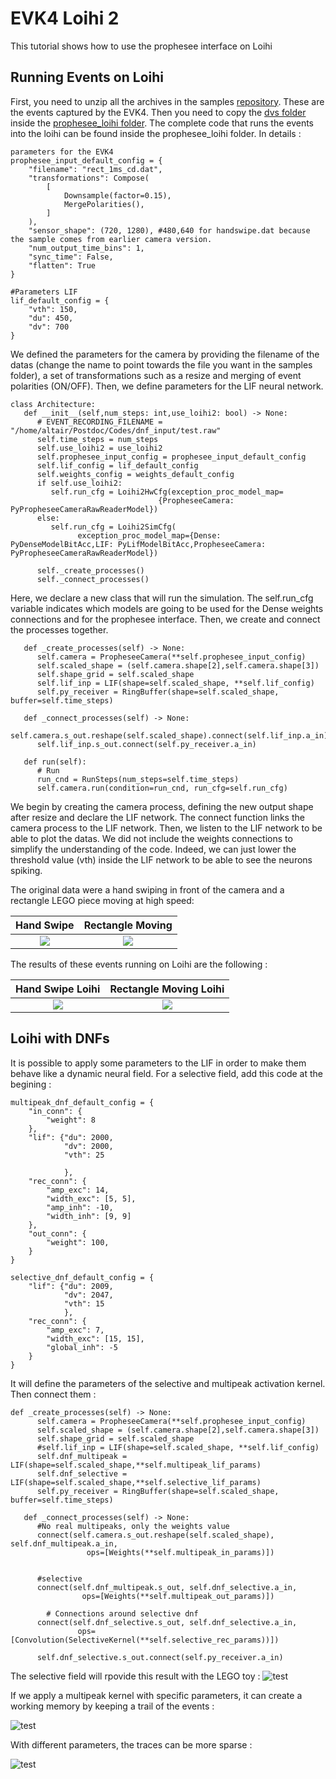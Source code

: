 # EVK4 Loihi 2

This tutorial shows how to use the prophesee interface on Loihi

## Running Events on Loihi

First, you need to unzip all the archives in the samples [repository](https://github.com/rouzinho/Neuromorphic-Computing/tree/main/src/samples). These are the events captured by the EVK4. Then you need to copy the [dvs folder](https://github.com/rouzinho/Neuromorphic-Computing/tree/main/src/dvs) inside the [prophesee_loihi folder](https://github.com/rouzinho/Neuromorphic-Computing/tree/main/src/prophesee_loihi). The complete code that runs the events into the loihi can be found inside the prophesee_loihi folder. In details :
```
parameters for the EVK4
prophesee_input_default_config = {
    "filename": "rect_1ms_cd.dat",
    "transformations": Compose(
        [
            Downsample(factor=0.15),
            MergePolarities(),
        ]
    ),
    "sensor_shape": (720, 1280), #480,640 for handswipe.dat because the sample comes from earlier camera version.
    "num_output_time_bins": 1,
    "sync_time": False,
    "flatten": True
}

#Parameters LIF
lif_default_config = {
    "vth": 150,
    "du": 450,
    "dv": 700
}
```
We defined the parameters for the camera by providing the filename of the datas (change the name to point towards the file you want in the samples folder), a set of transformations such as a resize and merging of event polarities (ON/OFF). Then, we define parameters for the LIF neural network.

```
class Architecture:
   def __init__(self,num_steps: int,use_loihi2: bool) -> None:
      # EVENT_RECORDING_FILENAME = "/home/altair/Postdoc/Codes/dnf_input/test.raw"
      self.time_steps = num_steps
      self.use_loihi2 = use_loihi2
      self.prophesee_input_config = prophesee_input_default_config
      self.lif_config = lif_default_config
      self.weights_config = weights_default_config
      if self.use_loihi2:
         self.run_cfg = Loihi2HwCfg(exception_proc_model_map=
                                 {PropheseeCamera: PyPropheseeCameraRawReaderModel})
      else:
         self.run_cfg = Loihi2SimCfg(
               exception_proc_model_map={Dense: PyDenseModelBitAcc,LIF: PyLifModelBitAcc,PropheseeCamera: PyPropheseeCameraRawReaderModel})
         
      self._create_processes()
      self._connect_processes()
```

Here, we declare a new class that will run the simulation. The self.run_cfg variable indicates which models are going to be used for the Dense weights connections and for the prophesee interface. Then, we create and connect the processes together.

```
   def _create_processes(self) -> None:
      self.camera = PropheseeCamera(**self.prophesee_input_config)
      self.scaled_shape = (self.camera.shape[2],self.camera.shape[3])
      self.shape_grid = self.scaled_shape
      self.lif_inp = LIF(shape=self.scaled_shape, **self.lif_config)
      self.py_receiver = RingBuffer(shape=self.scaled_shape, buffer=self.time_steps)

   def _connect_processes(self) -> None:
      self.camera.s_out.reshape(self.scaled_shape).connect(self.lif_inp.a_in)
      self.lif_inp.s_out.connect(self.py_receiver.a_in)

   def run(self):
      # Run
      run_cnd = RunSteps(num_steps=self.time_steps)
      self.camera.run(condition=run_cnd, run_cfg=self.run_cfg)
```
We begin by creating the camera process, defining the new output shape after resize and declare the LIF network. The connect function links the camera process to the LIF network. Then, we listen to the LIF network to be able to plot the datas. We did not include the weights connections to simplify the understanding of the code. Indeed, we can just lower the threshold value (vth) inside the LIF network to be able to see the neurons spiking.

The original data were a hand swiping in front of the camera and a rectangle LEGO piece moving at high speed:

Hand Swipe            |  Rectangle Moving
:-------------------------:|:-------------------------:
![](https://github.com/rouzinho/Neuromorphic-Computing/blob/main/img/hand_swipe.gif?raw=true)  |  ![](https://github.com/rouzinho/Neuromorphic-Computing/blob/main/img/rect_prophesee.gif?raw=true) 

The results of these events running on Loihi are the following :

Hand Swipe Loihi            |  Rectangle Moving Loihi
:-------------------------:|:-------------------------:
![](https://github.com/rouzinho/Neuromorphic-Computing/blob/main/img/hand_swipe_loihi.gif?raw=true)  |  ![](https://github.com/rouzinho/Neuromorphic-Computing/blob/main/img/rect_opt_loihi.gif?raw=true) 


## Loihi with DNFs

It is possible to apply some parameters to the LIF in order to make them behave like a dynamic neural field. For a selective field, add this code at the begining :

```
multipeak_dnf_default_config = {
    "in_conn": {
        "weight": 8
    },
    "lif": {"du": 2000,
            "dv": 2000,
            "vth": 25

            },
    "rec_conn": {
        "amp_exc": 14,
        "width_exc": [5, 5],
        "amp_inh": -10,
        "width_inh": [9, 9]
    },
    "out_conn": {
        "weight": 100,
    }
}

selective_dnf_default_config = {
    "lif": {"du": 2009,
            "dv": 2047,
            "vth": 15
            },
    "rec_conn": {
        "amp_exc": 7,
        "width_exc": [15, 15],
        "global_inh": -5
    }
}
```

It will define the parameters of the selective and multipeak activation kernel. Then connect them :

```
def _create_processes(self) -> None:
      self.camera = PropheseeCamera(**self.prophesee_input_config)
      self.scaled_shape = (self.camera.shape[2],self.camera.shape[3])
      self.shape_grid = self.scaled_shape
      #self.lif_inp = LIF(shape=self.scaled_shape, **self.lif_config)
      self.dnf_multipeak = LIF(shape=self.scaled_shape,**self.multipeak_lif_params)
      self.dnf_selective = LIF(shape=self.scaled_shape,**self.selective_lif_params)
      self.py_receiver = RingBuffer(shape=self.scaled_shape, buffer=self.time_steps)

   def _connect_processes(self) -> None:
      #No real multipeaks, only the weights value
      connect(self.camera.s_out.reshape(self.scaled_shape), self.dnf_multipeak.a_in,
                 ops=[Weights(**self.multipeak_in_params)])

      
      #selective
      connect(self.dnf_multipeak.s_out, self.dnf_selective.a_in,
                ops=[Weights(**self.multipeak_out_params)])

        # Connections around selective dnf
      connect(self.dnf_selective.s_out, self.dnf_selective.a_in,
               ops=[Convolution(SelectiveKernel(**self.selective_rec_params))])

      self.dnf_selective.s_out.connect(self.py_receiver.a_in)
```

 The selective field will rpovide this result with the LEGO toy :
 ![test](https://github.com/rouzinho/Neuromorphic-Computing/blob/main/img/selective_dnf.gif?raw=true)

 If we apply a multipeak kernel with specific parameters, it can create a working memory by keeping a trail of the events :

 ![test](https://github.com/rouzinho/Neuromorphic-Computing/blob/main/img/multi_dnf.gif?raw=true)

 With different parameters, the traces can be more sparse :

 ![test](https://github.com/rouzinho/Neuromorphic-Computing/blob/main/img/multi_dnf_big.gif?raw=true)